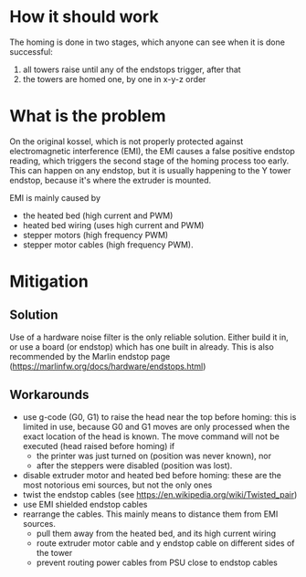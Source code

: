 # How it should work

The homing is done in two stages, which anyone can see when it is done successful:

1. all towers raise until any of the endstops trigger, after that
1. the towers are homed one, by one in x-y-z order

# What is the problem

On the original kossel,
which is not properly protected against electromagnetic interference (EMI),
the EMI causes a false positive endstop reading,
which triggers the second stage of the homing process too early.
This can happen on any endstop,
but it is usually happening to the Y tower endstop,
because it's where the extruder is mounted.

EMI is mainly caused by
* the heated bed (high current and PWM)
* heated bed wiring (uses high current and PWM)
* stepper motors (high frequency PWM)
* stepper motor cables (high frequency PWM).

# Mitigation

## Solution

Use of a hardware noise filter is the only reliable solution.
Either build it in, or use a board (or endstop) which has one built in already.
This is also recommended by the Marlin endstop page (https://marlinfw.org/docs/hardware/endstops.html)

## Workarounds

* use g-code (G0, G1) to raise the head near the top before homing: this is limited in use, because G0 and G1 moves are only processed when the exact location of the head is known. The move command will not be executed (head raised before homing) if 
  * the printer was just turned on (position was never known), nor
  * after the steppers were disabled (position was lost). 
* disable extruder motor and heated bed before homing: these are the most notorious emi sources, but not the only ones
* twist the endstop cables (see https://en.wikipedia.org/wiki/Twisted_pair)
* use EMI shielded endstop cables 
* rearrange the cables. This mainly means to distance them from EMI sources.
  * pull them away from the heated bed, and its high current wiring
  * route extruder motor cable and y endstop cable on different sides of the tower
  * prevent routing power cables from PSU close to endstop cables
